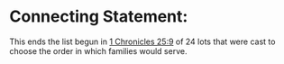 # Connecting Statement:

This ends the list begun in [1 Chronicles 25:9](../25/09.md) of 24 lots that were cast to choose the order in which families would serve.